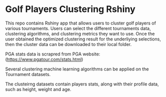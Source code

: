 # Golf Players Clustering Rshiny

This repo contains Rshiny app that allows users to cluster golf players of various tournaments. Users can select the different tournaments data, clustering algorithms, and clustering metrics they want to use. Once the user obtained the optimized clustering result for the underliying selections, then the cluster data can be downloaded to their local folder.

PGA stats data is scrapred from PGA website: (https://www.pgatour.com/stats.html)

Several clustering machine learning algorithms can be applied on the Tournament datasets.

The clusteirng datasets contain players stats, along with their profile data, such as height, weight and age. 
